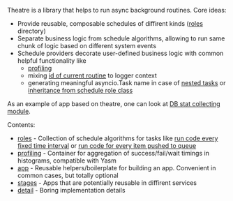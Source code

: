 Theatre is a library that helps to run async background routines.
Core ideas: 
* Provide reusable, composable schedules of diffirent kinds ([roles](roles) directory)
* Separate business logic from schedule algorithms, allowing to run same chunk of logic based on different system events
* Schedule providers decorate user-defined business logic with common helpful functionality like 
  - [profiling](profiling)
  - mixing [id of current routine](logging/request_id.py) to logger context
  - generating meaningful asyncio.Task name in case of 
  [nested tasks](utils/nested_job.py)
  or [inheritance from schedule role class](utils/derived_job.py)

As an example of app based on theatre, one can look at [DB stat collecting module](../../pg/mdb/python/cron/db_stats/main.py).

Contents:
* [roles](roles) - Collection of schedule algorithms for tasks like 
[run code every fixed time interval](roles/cron.py) or 
[run code for every item pushed to queue](roles/queue.py)
* [profiling](profiling) - Container for aggregation of success/fail/wait timings in histograms, compatible with Yasm
* [app](app) - Reusable helpers/boilerplate for building an app. Convenient in common cases, but totally optional
* [stages](stages) - Apps that are potentially reusable in diffirent services
* [detail](detail) - Boring implementation details

